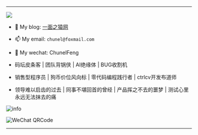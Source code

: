 ---- 
![](https://visitor-badge.glitch.me/badge?page_id=ChunelFeng.ChunelFeng)

- 🙊 My blog: [一面之猿网](http://www.chunel.cn/)
- 📫 My email: `chunel@foxmail.com`
- 🐶 My wechat: ChunelFeng

- 码坛皮条客 | 团队背锅侠 | AI绝缘体 | BUG收割机
- 销售型程序员 | 狗币价位风向标 | 零代码编程践行者 | ctrlcv开发布道师
- 领导难以启齿的过去 | 同事不堪回首的曾经 | 产品挥之不去的噩梦 | 测试心里永远无法抹去的痛

![info](https://github-readme-stats.vercel.app/api?username=ChunelFeng&show_icons=true&count_private=true&hide=prs&theme=default_repocard)

![WeChat QRCode](https://github.com/ChunelFeng/CGraph/blob/main/doc/image/CGraph%20Author.jpg)


---- 
<!--
### Top Repositories

<a href="https://github.com/ChunelFeng/CGraph">
  <img align="center" src="https://github-readme-stats.vercel.app/api/pin/?username=ChunelFeng&repo=CGraph&theme=buefy" />
</a>

<a href="https://github.com/ChunelFeng/caiss">
  <img align="center" src="https://github-readme-stats.vercel.app/api/pin/?username=ChunelFeng&repo=caiss&theme=buefy" />
</a>

<a href="https://github.com/ChunelFeng/CThreadPool">
  <img align="center" src="https://github-readme-stats.vercel.app/api/pin/?username=ChunelFeng&repo=CThreadPool&theme=buefy" />
</a>

-->
